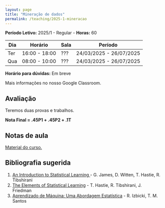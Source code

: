 ```yaml
---
layout: page
title: "Mineração de dados"
permalink: /teaching/2025-1-mineracao
---
```


**Período Letivo:** 2025/1 - Regular - **Horas:** 60

| Dia | Horário       | Sala      | Período                 |
| --- | ------------- | --------- | ----------------------- |
| Ter | 16:00 - 18:00 |  ???      | 24/03/2025 - 26/07/2025 |
| Qua | 08:00 - 10:00 |  ???      | 24/03/2025 - 26/07/2025 |

**Horário para dúvidas:** Em breve

Mais informações no nosso Google Classroom.

## Avaliação

Teremos duas provas e trabalhos.

**Nota Final = .45P1 + .45P2 + .1T**


## Notas de aula

[Material do curso.](https://github.com/thiagorr162/curso_aprendizado/blob/main/material/AprendizadoMaquinas.pdf)

## Bibliografia sugerida

1. [An Introduction to Statistical Learning ](https://www.statlearning.com/) - G. James, D. Witten, T. Hastie, R. Tibshirani
2. [The Elements of Statistical Learning](https://link.springer.com/book/10.1007/978-0-387-84858-7) -  T. Hastie, R. Tibshirani, J. Friedman
3. [Aprendizado de Máquina: Uma Abordagem Estatística](https://rafaelizbicki.com/ame/) - R. Izbicki, T. M. Santos
